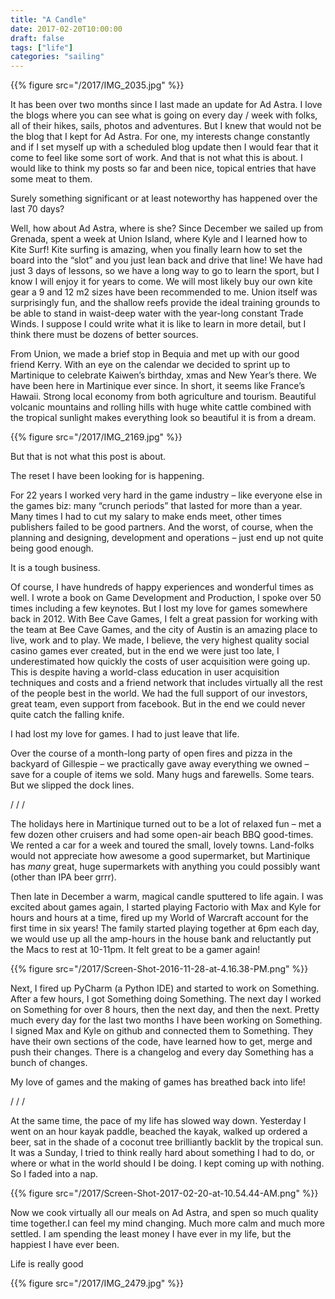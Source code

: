 ```yaml
---
title: "A Candle"
date: 2017-02-20T10:00:00
draft: false
tags: ["life"]
categories: "sailing"
---
```


{{% figure src="/2017/IMG_2035.jpg" %}}

It has been over two months since I last made an update for Ad Astra.  I love the blogs where you can see what is going on every day / week with folks, all of their hikes, sails, photos and adventures.  But I knew that would not be the blog that I kept for Ad Astra.  For one, my interests change constantly and if I set myself up with a scheduled blog update then I would fear that it come to feel like some sort of work.  And that is not what this is about.  I would like to think my posts so far and been nice, topical entries that have some meat to them.

Surely something significant or at least noteworthy has happened over the last 70 days?

Well, how about Ad Astra, where is she?  Since December we sailed up from Grenada, spent a week at Union Island, where Kyle and I learned how to Kite Surf!  Kite surfing is amazing, when you finally learn how to set the board into the “slot” and you just lean back and drive that line!  We have had just 3 days of lessons, so we have a long way to go to learn the sport, but I know I will enjoy it for years to come.  We will most likely buy our own kite gear a 9 and 12 m2 sizes have been recommended to me.  Union itself was surprisingly fun, and the shallow reefs provide the ideal training grounds to be able to stand in waist-deep water with the year-long constant Trade Winds.  I suppose I could write what it is like to learn in more detail, but I think there must be dozens of better sources.

From Union, we made a brief stop in Bequia and met up with our good friend Kerry.  With an eye on the calendar we decided to sprint up to Martinique to celebrate Kaiwen’s birthday, xmas and New Year’s there.  We have been here in Martinique ever since.  In short, it seems like France’s Hawaii.  Strong local economy from both agriculture and tourism.  Beautiful volcanic mountains and rolling hills with huge white cattle combined with the tropical sunlight makes everything look so beautiful it is from a dream.

{{% figure src="/2017/IMG_2169.jpg" %}}

But that is not what this post is about.

The reset I have been looking for is happening.  

For 22 years I worked very hard in the game industry – like everyone else in the games biz: many “crunch periods” that lasted for more than a year.  Many times I had to cut my salary to make ends meet, other times publishers failed to be good partners.  And the worst, of course, when the planning and designing, development and operations – just end up not quite being good enough.

It is a tough business.  

Of course, I have hundreds of happy experiences and wonderful times as well.  I wrote a book on Game Development and Production, I spoke over 50 times including a few keynotes.  But I lost my love for games somewhere back in 2012.  With Bee Cave Games, I felt a great passion for working with the team at Bee Cave Games, and the city of Austin is an amazing place to live, work and to play.  We made, I believe, the very highest quality social casino games ever created, but in the end we were just too late, I underestimated how quickly the costs of user acquisition were going up.  This is despite having a world-class education in user acquisition techniques and costs and a friend network that includes virtually all the rest of the people best in the world.  We had the full support of our investors, great team, even support from facebook.  But in the end we could never quite catch the falling knife.

I had lost my love for games.  I had to just leave that life.

Over the course of a month-long party of open fires and pizza in the backyard of Gillespie – we practically gave away everything we owned  – save for a couple of items we sold.  Many hugs and farewells.  Some tears.  But we slipped the dock lines.

/ / /

The holidays here in Martinique turned out to be a lot of relaxed fun – met a few dozen other cruisers and had some open-air beach BBQ good-times.  We rented a car for a week and toured the small, lovely towns.  Land-folks would not appreciate how awesome a good supermarket, but Martinique has *many* great, huge supermarkets with anything you could possibly want (other than IPA beer grrr).

Then late in December a warm, magical candle sputtered to life again.  I was excited about games again, I started playing Factorio with Max and Kyle for hours and hours at a time, fired up my World of Warcraft account for the first time in six years!  The family started playing together at 6pm each day, we would use up all the amp-hours in the house bank and reluctantly put the Macs to rest at 10-11pm.  It felt great to be a gamer again!

{{% figure src="/2017/Screen-Shot-2016-11-28-at-4.16.38-PM.png" %}}

Next, I fired up PyCharm (a Python IDE) and started to work on Something.  After a few hours, I got Something doing Something.  The next day I worked on Something for over 8 hours, then the next day, and then the next.  Pretty much every day for the last two months I have been working on Something.  I signed Max and Kyle on github and connected them to Something.  They have their own sections of the code, have learned how to get, merge and push their changes.   There is a changelog and every day Something has a bunch of changes.

My love of games and the making of games has breathed back into life!

/ / /

At the same time, the pace of my life has slowed way down.  Yesterday I went on an hour kayak paddle, beached the kayak, walked up ordered a beer, sat in the shade of a coconut tree brilliantly backlit by the tropical sun.  It was a Sunday, I tried to think really hard about something I had to do, or where or what in the world should I be doing.  I kept coming up with nothing.  So I faded into a nap.

{{% figure src="/2017/Screen-Shot-2017-02-20-at-10.54.44-AM.png" %}}

Now we cook virtually all our meals on Ad Astra, and spen so much quality time together.I can feel my mind changing.  Much more calm and much more settled.  I am spending the least money I have ever in my life, but the happiest I have ever been.

Life is really good

{{% figure src="/2017/IMG_2479.jpg" %}}

